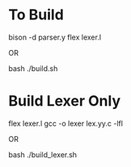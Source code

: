 # To Build

bison -d parser.y
flex lexer.l

OR 

bash ./build.sh

# Build Lexer Only

flex lexer.l
gcc -o lexer lex.yy.c -lfl

OR 

bash ./build_lexer.sh